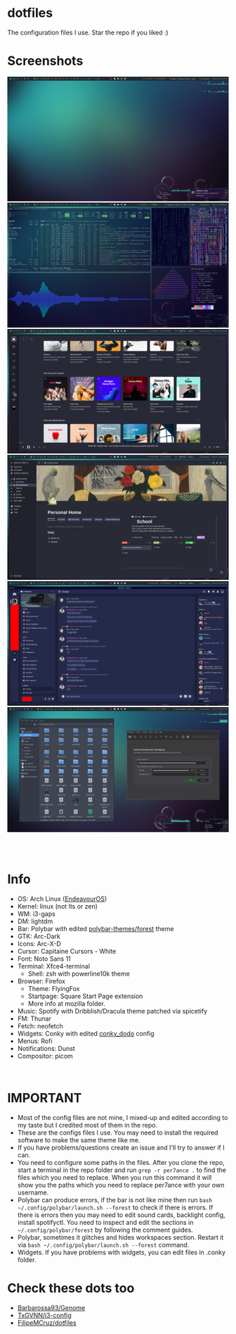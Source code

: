 # dotfiles
The configuration files I use. Star the repo if you liked :)

# Screenshots
![image](screenshots/Desktop.png)
![image](screenshots/Showcase.png)
![image](screenshots/Spotify.png)
![image](screenshots/Notion.png)
![image](screenshots/Discord.png)
![image](screenshots/Other.png)

<br/>
<br/>

# Info
- OS: Arch Linux ([EndeavourOS](https://endeavouros.com/))
- Kernel: linux (not lts or zen)
- WM: i3-gaps
- DM: lightdm
- Bar: Polybar with edited [polybar-themes/forest](https://github.com/adi1090x/polybar-themes) theme
- GTK: Arc-Dark
- Icons: Arc-X-D
- Cursor: Capitaine Cursors - White
- Font: Noto Sans 11
- Terminal: Xfce4-terminal
    - Shell: zsh with powerline10k theme
- Browser: Firefox
    - Theme: FlyingFox
    - Startpage: Square Start Page extension
    - More info at mozilla folder.
- Music: Spotify with Dribblish/Dracula theme patched via spicetify
- FM: Thunar
- Fetch: neofetch
- Widgets: Conky with edited [conky_dodo](https://github.com/notdodo/conky_dodo) config
- Menus: Rofi
- Notifications: Dunst
- Compositor: picom
<br/>

# IMPORTANT
- Most of the config files are not mine, I mixed-up and edited according to my taste but I credited most of them in the repo.
- These are the configs files I use. You may need to install the required software to make the same theme like me.
- If you have problems/questions create an issue and I'll try to answer if I can.
- You need to configure some paths in the files. After you clone the repo, start a terminal in the repo folder and run ``grep -r per7ance .`` to find the files which you need to replace. When you run this command it will show you the paths which you need to replace per7ance with your own username.
- Polybar can produce errors, if the bar is not like mine then run ``bash ~/.config/polybar/launch.sh --forest`` to check if there is errors. If there is errors then you may need to edit sound cards, backlight config, install spotifyctl. You need to inspect and edit the sections in ``~/.config/polybar/forest`` by following the comment guides.
- Polybar, sometimes it glitches and hides workspaces section. Restart it via ``bash ~/.config/polybar/launch.sh --forest`` command.
- Widgets. If you have problems with widgets, you can edit files in .conky folder.

# Check these dots too
- [Barbarossa93/Genome](https://github.com/Barbarossa93/Genome)
- [TxGVNN/i3-config](https://github.com/TxGVNN/i3-config)
- [FilipeMCruz/dotfiles](https://github.com/FilipeMCruz/dotfiles)